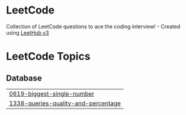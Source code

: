 # LeetCode
Collection of LeetCode questions to ace the coding interview! - Created using [LeetHub v3](https://github.com/raphaelheinz/LeetHub-3.0)

<!---LeetCode Topics Start-->
# LeetCode Topics
## Database
|  |
| ------- |
| [0619-biggest-single-number](https://github.com/Jaeyeonnn/LeetCode/tree/master/0619-biggest-single-number) |
| [1338-queries-quality-and-percentage](https://github.com/Jaeyeonnn/LeetCode/tree/master/1338-queries-quality-and-percentage) |
<!---LeetCode Topics End-->